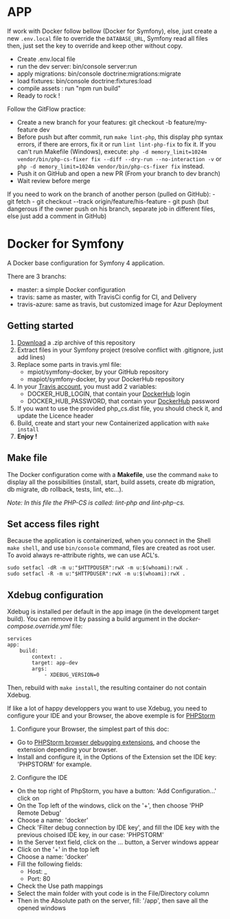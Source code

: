 # APP
If work with Docker follow bellow (Docker for Symfony), else, just create a new `.env.local` file to override the 
`DATABASE_URL`, Symfony read all files then, just set the key to override and keep other without copy.

  - Create .env.local file
  - run the dev server: bin/console server:run
  - apply migrations: bin/console doctrine:migrations:migrate
  - load fixtures: bin/console doctrine:fixtures:load
  - compile assets : run "npm run build" 
  - Ready to rock !

Follow the GitFlow practice:
  - Create a new branch for your features: git checkout -b feature/my-feature dev
  - Before push but after commit, run `make lint-php`, this display php syntax errors, if there are errors, fix it or run
  `lint lint-php-fix` to fix it. If you can't run Makefile (Windows), execute: `php -d memory_limit=1024m vendor/bin/php-cs-fixer fix --diff --dry-run --no-interaction -v`
  or `php -d memory_limit=1024m vendor/bin/php-cs-fixer fix` instead.
  - Push it on GitHub and open a new PR (From your branch to dev branch)
  - Wait review before merge
  
  If you need to work on the branch of another person (pulled on GitHub):
    - git fetch
    - git checkout --track origin/feature/his-feature
    - git push (but dangerous if the owner push on his branch, separate job in different files, else just add a comment
    in GitHub) 

# Docker for Symfony
A Docker base configuration for Symfony 4 application.

There are 3 branchs:
 - master: a simple Docker configuration
 - travis: same as master, with TravisCi config for CI, and Delivery
 - travis-azure: same as travis, but customized image for Azur Deployment

## Getting started
 1. [Download](https://github.com/mpiot/docker4symfony/archive/master.zip) a .zip archive of this repository
 2. Extract files in your Symfony project (resolve conflict with .gitignore, just add lines)
 3. Replace some parts in travis.yml file:
    * mpiot/symfony-docker, by your GitHub repository
    * mapiot/symfony-docker, by your DockerHub repository
 4. In your [Travis account](https://travis-ci.org/), you must add 2 variables:
    * DOCKER_HUB_LOGIN, that contain your [DockerHub](https://hub.docker.com/) login
    * DOCKER_HUB_PASSWORD, that contain your [DockerHub](https://hub.docker.com/) password
 5. If you want to use the provided php_cs.dist file, you should check it, and update the Licence header
 6. Build, create and start your new Containerized application with `make install`
 7. **Enjoy !**
 
## Make file
The Docker configuration come with a **Makefile**, use the command `make` to display all the possibilities (install, start, build assets, create db migration, db migrate, db rollback, tests, lint, etc...).

*Note: In this file the PHP-CS is called: lint-php and lint-php-cs.*

## Set access files right
Because the application is containerized, when you connect in the Shell `make shell`, and use `bin/console` command, files are created as root user. To avoid always re-attribute rights, we can use ACL's.

    sudo setfacl -dR -m u:"$HTTPDUSER":rwX -m u:$(whoami):rwX .
    sudo setfacl -R -m u:"$HTTPDUSER":rwX -m u:$(whoami):rwX .

## Xdebug configuration
Xdebug is installed per default in the app image (in the development target build). You can remove it by passing a build argument in the *docker-compose.override.yml* file:

    services
    app:
        build:
            context: .
            target: app-dev
            args:
                - XDEBUG_VERSION=0

Then, rebuild with `make install`, the resulting container do not contain Xdebug.

If like a lot of happy developpers you want to use Xdebug, you need to configure your IDE and your Browser, the above exemple is for [PHPStorm](https://www.jetbrains.com/phpstorm/)

1. Configure your Browser, the simplest part of this doc:

  - Go to [PHPStorm browser debugging extensions](https://confluence.jetbrains.com/display/PhpStorm/Browser+Debugging+Extensions), and choose the extension depending
  your browser.
  - Install and configure it, in the Options of the Extension set the IDE key: 'PHPSTORM' for example.

2. Configure the IDE

  - On the top right of PhpStorm, you have a button: 'Add Configuration...' click on
  - On the Top left of the windows, click on the '+', then choose 'PHP Remote Debug'
  - Choose a name: 'docker'
  - Check 'Filter debug connection by IDE key', and fill the IDE key with the previous choised IDE key, in our case: 'PHPSTORM'
  - In the Server text field, click on the ... button, a Server windows appear
  - Click on the '+' in the top left
  - Choose a name: 'docker'
  - Fill the following fields:
     - Host: _
     - Port: 80
  - Check the Use path mappings
  - Select the main folder with yout code is in the File/Directory column
  - Then in the Absolute path on the server, fill: '/app', then save all the opened windows
  
